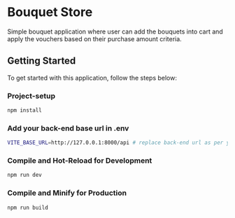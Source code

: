 # Bouquet Store

Simple bouquet application where user can add the bouquets into cart and apply the vouchers based on their purchase amount criteria.

## Getting Started

To get started with this application, follow the steps below:

### Project-setup

```sh
npm install
```

### Add your back-end base url in .env

```sh
VITE_BASE_URL=http://127.0.0.1:8000/api # replace back-end url as per your need
```

### Compile and Hot-Reload for Development

```sh
npm run dev
```

### Compile and Minify for Production

```sh
npm run build
```
